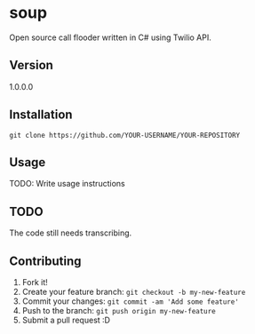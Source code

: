 # soup
Open source call flooder written in C# using Twilio API.

## Version 
1.0.0.0

## Installation
`
git clone https://github.com/YOUR-USERNAME/YOUR-REPOSITORY
`

## Usage

TODO: Write usage instructions 

## TODO 

The code still needs transcribing.

## Contributing

1. Fork it!
2. Create your feature branch: `git checkout -b my-new-feature`
3. Commit your changes: `git commit -am 'Add some feature'`
4. Push to the branch: `git push origin my-new-feature`
5. Submit a pull request :D


